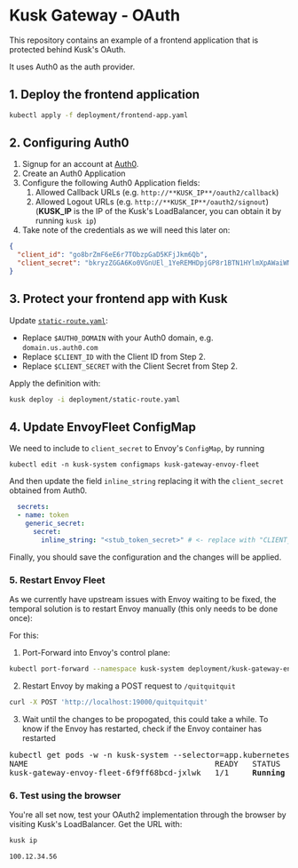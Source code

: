 # Kusk Gateway - OAuth 

This repository contains an example of a frontend application that is protected behind Kusk's OAuth. 

It uses Auth0 as the auth provider. 

## 1. Deploy the frontend application 

```sh
kubectl apply -f deployment/frontend-app.yaml
```

## 2. Configuring Auth0

1. Signup for an account at [Auth0](https://auth0.com/).
2. Create an Auth0 Application
3. Configure the following Auth0 Application fields: 
    1. Allowed Callback URLs (e.g. `http://**KUSK_IP**/oauth2/callback`)
    2. Allowed Logout URLs (e.g. `http://**KUSK_IP**/oauth2/signout`)
(**KUSK_IP** is the IP of the Kusk's LoadBalancer, you can obtain it by running `kusk ip`)
4. Take note of the credentials as we will need this later on:

```json
{
  "client_id": "go8brZmF6eE6r7TObzpGaD5KFjJkm6Qb",
  "client_secret": "bkryzZGGA6Ko0VGnUEl_1YeREMHDpjGP8r1BTN1HYlmXpAWaiWNkD4bqIDuAuCKV"
}
```

## 3. Protect your frontend app with Kusk

Update [`static-route.yaml`](./deployment/satic-route.yaml): 
- Replace `$AUTH0_DOMAIN` with your Auth0 domain, e.g. `domain.us.auth0.com`
- Replace `$CLIENT_ID` with the Client ID from Step 2.
- Replace `$CLIENT_SECRET` with the Client Secret from Step 2.

Apply the definition with: 

```sh 
kusk deploy -i deployment/static-route.yaml
```

## 4. Update EnvoyFleet ConfigMap

We need to include to `client_secret` to Envoy's `ConfigMap`, by running 

```
kubectl edit -n kusk-system configmaps kusk-gateway-envoy-fleet
```

And then update the field `inline_string` replacing it with the `client_secret` obtained from Auth0. 

```yaml
  secrets:
  - name: token
    generic_secret:
      secret:
        inline_string: "<stub_token_secret>" # <- replace with "CLIENT_SECRET"
```

Finally, you should save the configuration and the changes will be applied. 

### 5. Restart Envoy Fleet

As we currently have upstream issues with Envoy waiting to be fixed, the temporal solution is to restart Envoy manually (this only needs to be done once): 

For this:

1. Port-Forward into Envoy's control plane: 

```sh
kubectl port-forward --namespace kusk-system deployment/kusk-gateway-envoy-fleet 19000:19000
```
2. Restart Envoy by making a POST request to `/quitquitquit`

```sh
curl -X POST 'http://localhost:19000/quitquitquit'
```

3. Wait until the changes to be propogated, this could take a while. To know if the Envoy has restarted, check if the Envoy container has restarted

<pre>
kubectl get pods -w -n kusk-system --selector=app.kubernetes.io/instance=kusk-gateway-envoy-fleet
NAME                                        READY   STATUS    RESTARTS      AGE
kusk-gateway-envoy-fleet-6f9ff68bcd-jxlwk   1/1     <b>Running</b>   1 (30s ago)   1h
</pre>

### 6. Test using the browser

You're all set now, test your OAuth2 implementation through the browser by visiting Kusk's LoadBalancer. Get the URL with: 

```sh
kusk ip

100.12.34.56
```